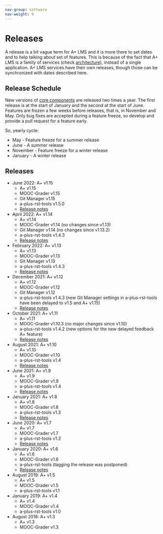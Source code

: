 ```yaml
---
nav-group: software
nav-weight: 9
---
```

# Releases

A release is a bit vague term for A+ LMS and it is more there to set dates and to help talking about set of features.
This is because of the fact that A+ LMS is a family of services (check [architecture](/architecture/)), instead of a single application.
A+ LMS services have their own releases, though those can be synchronized with dates described here.

## Release Schedule

New versions of [core components](/components/#core) are released two times a year.
The first release is at the start of January and the second at the start of June.
Features are frozen a few weeks before releases,
that is, in November and May.
Only bug fixes are accepted during a feature freeze,
so develop and provide a pull request for a feature early.

So, yearly cycle:

* May - Feature freeze for a summer release
* June - A summer release
* November - Feature freeze for a winter release
* January - A winter release

## Releases

* June 2022: A+ v1.15
  * A+ v1.15
  * MOOC-Grader v1.15
  * Git Manager v1.15
  * a-plus-rst-tools v1.5.0
  * [Release notes](v1_15.md)
* April 2022: A+ v1.14
  * A+ v1.14
  * MOOC-Grader v1.14 (no changes since v1.13)
  * Git Manager v1.14 (no changes since v1.13.2)
  * a-plus-rst-tools v1.4.3
  * [Release notes](v1_14.md)
* February 2022: A+ v1.13
  * A+ v1.13
  * MOOC-Grader v1.13
  * Git Manager v1.13
  * a-plus-rst-tools v1.4.3
  * [Release notes](v1_13.md)
* December 2021: A+ v1.12
  * A+ v1.12
  * MOOC-Grader v1.12
  * Git Manager v1.12
  * a-plus-rst-tools v1.4.3
    (new Git Manager settings in a-plus-rst-tools have been delayed to v1.5 and A+ v1.15)
  * [Release notes](v1_12.md)
* October 2021: A+ v1.11
  * A+ v1.11
  * MOOC-Grader v1.10.3 (no major changes since v1.10)
  * a-plus-rst-tools v1.4.2 (new options for the new delayed feedback A+ feature)
  * [Release notes](v1_11.md)
* August 2021: A+ v1.10
  * A+ v1.10
  * MOOC-Grader v1.10
  * a-plus-rst-tools v1.4
  * [Release notes](v1_10.md)
* June 2021: A+ v1.9
  * A+ v1.9
  * MOOC-Grader v1.9
  * a-plus-rst-tools v1.4
  * [Release notes](v1_9.md)
* January 2021: A+ v1.8
  * A+ v1.8
  * MOOC-Grader v1.8
  * a-plus-rst-tools v1.3
  * [Release notes](v1_8.md)
* June 2020: A+ v1.7
  * A+ v1.7
  * MOOC-Grader v1.7
  * a-plus-rst-tools v1.2
  * [Release notes](https://wiki.aalto.fi/display/EDIT/Aplus+Service+break+summer+2020)
* January 2020: A+ v1.6
  * A+ v1.6
  * MOOC-Grader v1.6
  * a-plus-rst-tools (tagging the release was postponed)
  * [Release notes](https://wiki.aalto.fi/pages/viewpage.action?pageId=163022321)
* August 2019: A+ v1.5
  * A+ v1.5
  * MOOC-Grader v1.5
  * a-plus-rst-tools v1.1
* January 2019: A+ v1.4
  * A+ v1.4
  * MOOC-Grader v1.4
  * a-plus-rst-tools v1.0
* August 2018: A+ v1.3
  * A+ v1.3
  * MOOC-Grader v1.3

